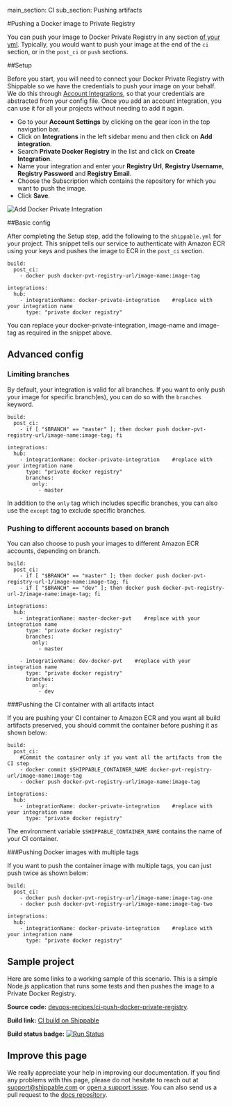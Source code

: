 main_section: CI
sub_section: Pushing artifacts

#Pushing a Docker image to Private Registry

You can push your image to Docker Private Registry in any section [of your yml](../reference/ci-yml/). Typically, you would want to push your image at the end of the `ci` section, or in the `post_ci` or `push` sections.

##Setup

Before you start, you will need to connect your Docker Private Registry with Shippable so we have the credentials to push your image on your behalf. We do this through <a href="../../getting-started/integrations/"> Account Integrations</a>, so that your credentials are abstracted from your config file. Once you add an account integration, you can use it for all your projects without needing to add it again.

-  Go to your **Account Settings** by clicking on the gear icon in the top navigation bar.
-  Click on **Integrations** in the left sidebar menu and then click on **Add integration**.
-  Search **Private Docker Registry** in the list and click on **Create Integration**.
-  Name your integration and enter your **Registry Url**, **Registry Username**, **Registry Password** and **Registry Email**.
-  Choose the Subscription which contains the repository for which you want to push the image.
-  Click **Save**.

<img src="../../images/ci/push-pvt-docker-integration.png" alt="Add Docker Private Integration">

##Basic config

After completing the Setup step, add the following to the `shippable.yml` for your project. This snippet tells our service to authenticate with Amazon ECR using your keys and pushes the image to ECR in the `post_ci` section.

```
build:
  post_ci:
    - docker push docker-pvt-registry-url/image-name:image-tag

integrations:
  hub:
    - integrationName: docker-private-integration    #replace with your integration name
      type: "private docker registry"
```

You can replace your docker-private-integration, image-name and image-tag as required in the snippet above.

## Advanced config

### Limiting branches

By default, your integration is valid for all branches. If you want to only push your image for specific branch(es), you can do so with the `branches` keyword.

```
build:
  post_ci:
    - if [ "$BRANCH" == "master" ]; then docker push docker-pvt-registry-url/image-name:image-tag; fi

integrations:
  hub:
    - integrationName: docker-private-integration    #replace with your integration name
      type: "private docker registry"
      branches:
        only:
          - master

```
In addition to the `only` tag which includes specific branches, you can also use the `except` tag to exclude specific branches.

### Pushing to different accounts based on branch

You can also choose to push your images to different Amazon ECR accounts, depending on branch.

```
build:
  post_ci:
    - if [ "$BRANCH" == "master" ]; then docker push docker-pvt-registry-url-1/image-name:image-tag; fi
    - if [ "$BRANCH" == "dev" ]; then docker push docker-pvt-registry-url-2/image-name:image-tag; fi

integrations:
  hub:
    - integrationName: master-docker-pvt    #replace with your integration name
      type: "private docker registry"
      branches:
        only:
          - master

    - integrationName: dev-docker-pvt    #replace with your integration name
      type: "private docker registry"
      branches:
        only:
          - dev

```

###Pushing the CI container with all artifacts intact

If you are pushing your CI container to Amazon ECR and you want all build artifacts preserved, you should commit the container before pushing it as shown below:

```
build:
  post_ci:
    #Commit the container only if you want all the artifacts from the CI step
    - docker commit $SHIPPABLE_CONTAINER_NAME docker-pvt-registry-url/image-name:image-tag
    - docker push docker-pvt-registry-url/image-name:image-tag

integrations:
  hub:
    - integrationName: docker-private-integration    #replace with your integration name
      type: "private docker registry"
```

The environment variable `$SHIPPABLE_CONTAINER_NAME` contains the name of your CI container.

###Pushing Docker images with multiple tags

If you want to push the container image with multiple tags, you can just push twice as shown below:


```
build:
  post_ci:
    - docker push docker-pvt-registry-url/image-name:image-tag-one
    - docker push docker-pvt-registry-url/image-name:image-tag-two

integrations:
  hub:
    - integrationName: docker-private-integration    #replace with your integration name
      type: "private docker registry"

```

## Sample project

Here are some links to a working sample of this scenario. This is a simple Node.js application that runs some tests and then pushes
the image to a Private Docker Registry.

**Source code:**  [devops-recipes/ci-push-docker-private-registry](https://github.com/devops-recipes/ci-push-docker-private-registry).

**Build link:** <a href="https://app.shippable.com/github/himanshu0503/ci-push-docker-private-registry/runs/2/1/console" target="_blank"> CI build on Shippable</a>

**Build status badge:** [![Run Status](https://api.shippable.com/projects/5901dad2fa2ac30800871159/badge?branch=master)](https://app.shippable.com/github/himanshu0503/ci-push-docker-private-registry)

## Improve this page

We really appreciate your help in improving our documentation. If you find any problems with this page, please do not hesitate to reach out at [support@shippable.com](mailto:support@shippable.com) or [open a support issue](https://www.github.com/Shippable/support/issues). You can also send us a pull request to the [docs repository](https://www.github.com/Shippable/docs).

